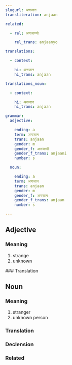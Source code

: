 ```yaml
---
slugurl: अणजान
transliteration: anjaan

related:

  - rel: अणजाण्यो

    rel_trans: anjaanyo

translations:

  - context:

    hi: अनजान
    hi_trans: anjaan

translations_noun:

  - context:

    hi: अनजान
    hi_trans: anjaan

grammar:
  adjective:

    ending: a
    term: अणजान
    trans: anjaan
    gender: m
    gender_f: अणजाणी
    gender_f_trans: anjaani
    number: s

  noun:

    ending: a
    term: अणजान
    trans: anjaan
    gender: m
    gender_f: अणजान
    gender_f_trans: anjaan
    number: s

---
```


## Adjective

### Meaning

<word-meanings>

1. strange
2. unknown

</word-meanings>
### Translation

<translation :translation="translations" ></translation>

## Noun

### Meaning

<word-meanings>

1. stranger
2. unknown person

</word-meanings>

### Translation

<translation :translation="translations_noun" ></translation>

### Declension

<noun-decl :grammar="grammar" ></noun-decl>

### Related

<related :related="related" ></related>
